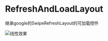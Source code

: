 # RefreshAndLoadLayout
继承google的SwipeRefreshLayout的可加载控件

![线性效果](https://github.com/yangbinn/RefreshAndLoadLayout/tree/master/doc/GIF.gif)
